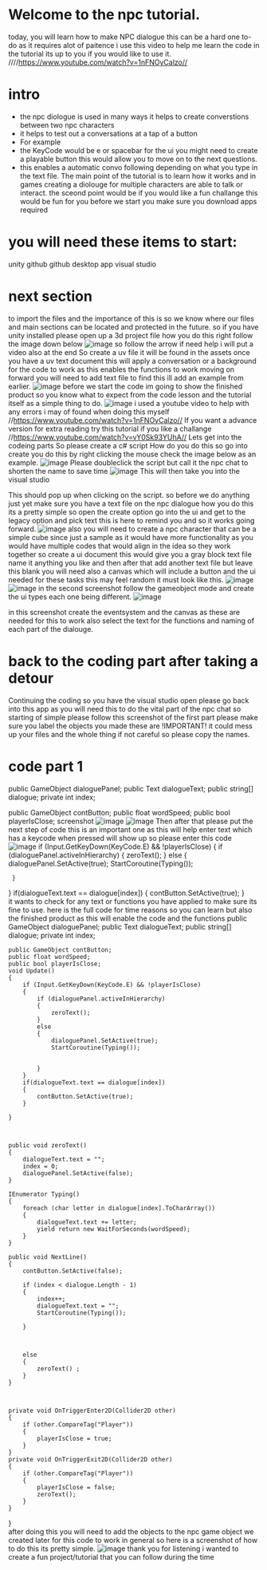 # Welcome to the npc tutorial.
today, you will learn how to make NPC dialogue
this can be a hard one to-do as it requires alot of paitence 
i use this video to help me learn the code in the tutorial its up to you if you would like to use it.
////https://www.youtube.com/watch?v=1nFNOyCalzo//
# intro
* the npc diologue is used in many ways it helps to create converstions between two npc characters
* it helps to test out a conversations at a tap of a button
* For example
* the KeyCode would be e or spacebar for the ui you might need to create a playable button this would allow you to move on to the next questions.
* this enables a automatic convo following depending on what you type in the text file.
  The main point of the tutorial is to learn how it works and in games creating a diolouge for multiple characters are able to talk or interact.
  the sceond point would be if you would like a fun challange this would be fun for you
  before we start you make sure you download apps required
# you will need these items to start:
unity
github
github desktop app
visual studio
# next section 
to import the files and the importance of this is so we know where our files and main sections can be located and protected in the future.
so if you have unity installed please open up a 3d project file how you do this right follow the image down below 
![image](https://github.com/user-attachments/assets/ffe63c4e-3526-437f-a24a-d395af2b016c)
so follow the arrow if need help i will put a video also at the end 
So create a uv file it will be found in the assets 
once you have a uv text document this will apply a conversation or a background for the code to work as this enables the functions to work moving on forward you will need to add text file to find this ill add an example from earlier. 
![image](https://github.com/user-attachments/assets/0efd9c23-07b5-4c13-8a4f-a5045a960168)
before we start the code im going to show the finished product so you know what to expect from the code lesson and the tutorial itself as a simple thing to do.
![image](https://github.com/user-attachments/assets/740099bf-7917-43d5-b25a-9a35352152f0)
i used a youtube video to help with any errors i may of found when doing this myself
//https://www.youtube.com/watch?v=1nFNOyCalzo//
If you want a advance version for extra reading try this tutorial if you like a challange
//https://www.youtube.com/watch?v=vY0Sk93YUhA//
 Lets get into the codeing parts So please create a c# script 
 How do you do this so go into create you do this by right clicking the mouse check the image below as an example.
 ![image](https://github.com/user-attachments/assets/096173a5-7098-4055-8850-873498f12690)
Please doubleclick the script but call it the npc chat to shorten the name to save time 
![image](https://github.com/user-attachments/assets/ace42129-e723-44d5-92ce-f2de33a836dd)
This will then take you into the visual studio

This should pop up when clicking on the script.
so before we do anything just yet make sure you have a text file on the npc dialogue how you do this its a pretty simple
so open the create option go into the ui and get to the legacy option and pick text this is here to remind you and so it works going forward.
![image](https://github.com/user-attachments/assets/0377b739-6280-49ac-b914-94fdb681aecc)
also you will need to create a npc character that can be a simple cube since just a sample as it would have more functionality as you would have multiple codes that would align in the idea so they work together
so create a ui document this would give you a gray block text file name it anything you like 
and then after that add another text file but leave this blank you will need also a canvas which will include a button and the ui needed for these tasks this may feel random it must look like this.
![image](https://github.com/user-attachments/assets/706aae83-b9e8-4bf2-84c4-1beb6e037532)
![image](https://github.com/user-attachments/assets/4a1806e1-c5b6-4f7d-a00a-f7a8362a6d6b)
in the second screenshot follow the gameobject mode and create the ui types each one being different.
![image](https://github.com/user-attachments/assets/06dad15d-4116-446d-a48e-44a79ece7935)

in this screenshot create the eventsystem and the canvas as these are needed for this to work also select the text for the functions and naming of each part of the dialouge.
# back to the coding part after taking a detour
Continuing the coding so you have the visual studio open please go back into this app as you will need this to do the vital part of the npc chat so starting of simple please follow this screenshot of the first part please make sure you label the objects you made these are !IMPORTANT! it could mess up your files and the whole thing if not careful so please copy the names.
# code part 1
public GameObject dialoguePanel;
public Text dialogueText;
public string[] dialogue;
private int index;

public GameObject contButton;
public float wordSpeed;
public bool playerIsClose;
screenshot
![image](https://github.com/user-attachments/assets/62eb80b3-c693-467b-8137-c027b9d2f8c8)
![image](https://github.com/user-attachments/assets/91ec8d33-3a04-4958-8018-b639e9086906)
Then after that please put the next step of code this is an important one as this will help enter text which has a keycode when pressed will show up
so please enter this code
![image](https://github.com/user-attachments/assets/d0594950-4dd4-4fbe-b155-22f7d6c08632)
 if (Input.GetKeyDown(KeyCode.E) && !playerIsClose)
 {
     if (dialoguePanel.activeInHierarchy)
     {
         zeroText();
     }
     else
     {
         dialoguePanel.SetActive(true);
         StartCoroutine(Typing());


     }
 }
 if(dialogueText.text == dialogue[index])
 {
     contButton.SetActive(true);
 }    
it wants to check for any text or functions you have applied to make sure its fine to use.
here is the full code for time reasons so you can learn but also the finished product as this will enable the code and the functions 
    public GameObject dialoguePanel;
    public Text dialogueText;
    public string[] dialogue;
    private int index;

    public GameObject contButton;
    public float wordSpeed;
    public bool playerIsClose;
    void Update()
    {
        if (Input.GetKeyDown(KeyCode.E) && !playerIsClose)
        {
            if (dialoguePanel.activeInHierarchy)
            {
                zeroText();
            }
            else
            {
                dialoguePanel.SetActive(true);
                StartCoroutine(Typing());


            }
        }
        if(dialogueText.text == dialogue[index])
        {
            contButton.SetActive(true);
        }    

    }



    public void zeroText()
    {
        dialogueText.text = "";
        index = 0;
        dialoguePanel.SetActive(false);
    }

    IEnumerator Typing()
    {
        foreach (char letter in dialogue[index].ToCharArray())
        {
            dialogueText.text += letter;
            yield return new WaitForSeconds(wordSpeed);
        }
    }

    public void NextLine()
    {
        contButton.SetActive(false);

        if (index < dialogue.Length - 1)
        {
            index++;
            dialogueText.text = "";
            StartCoroutine(Typing());

        }

        
        
        else
        {
            zeroText() ;
        }
    }



    private void OnTriggerEnter2D(Collider2D other)
    {
        if (other.CompareTag("Player"))
        {
            playerIsClose = true;
        }
    }
    private void OnTriggerExit2D(Collider2D other)
    {
        if (other.CompareTag("Player"))
        {
            playerIsClose = false;
            zeroText();
        }
    }

}     
after doing this you will need to add the objects to the npc game object we created later 
for this code to work in general so here is a screenshot of how to do this its pretty simple.
![image](https://github.com/user-attachments/assets/e2dd6c99-1e47-4582-ac7c-031d6a74f148)
thank you for listening i wanted to create a fun project/tutorial that you can follow during the time 


     


















